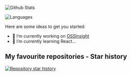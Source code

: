 ![Github Stats](https://github-readme-stats.vercel.app/api?username=ChenlingLu&show_icons=true)

![Languages](https://github-readme-stats.vercel.app/api/top-langs/?layout=compact&username=ChenlingLu&show_icons=true)

Here are some ideas to get you started:

- 🔭 I’m currently working on [OSSInsight](https://ossinsight.io)
- 🌱 I’m currently learning React...


## My favourite repositories - Star history

[![Repository star history](https://ossinsight-lite-six.vercel.app/widgets/repository-star-history/thumbnail.png)](https://ossinsight-lite-six.vercel.app/widgets/repository-star-history)

